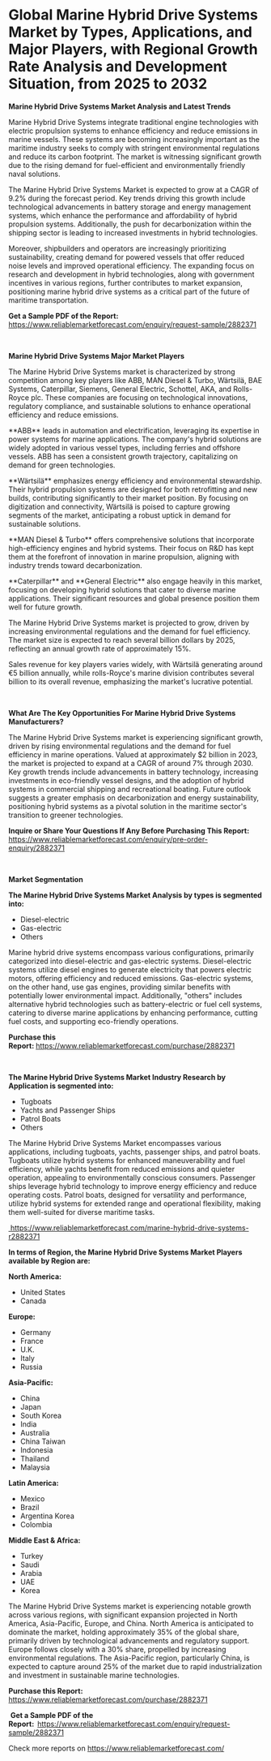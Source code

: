 <p><h1>Global Marine Hybrid Drive Systems Market by Types, Applications, and Major Players, with Regional Growth Rate Analysis and Development Situation, from 2025 to 2032</h1></p><p><strong>Marine Hybrid Drive Systems Market Analysis and Latest Trends</strong></p>
<p><p>Marine Hybrid Drive Systems integrate traditional engine technologies with electric propulsion systems to enhance efficiency and reduce emissions in marine vessels. These systems are becoming increasingly important as the maritime industry seeks to comply with stringent environmental regulations and reduce its carbon footprint. The market is witnessing significant growth due to the rising demand for fuel-efficient and environmentally friendly naval solutions.</p><p>The Marine Hybrid Drive Systems Market is expected to grow at a CAGR of 9.2% during the forecast period. Key trends driving this growth include technological advancements in battery storage and energy management systems, which enhance the performance and affordability of hybrid propulsion systems. Additionally, the push for decarbonization within the shipping sector is leading to increased investments in hybrid technologies.</p><p>Moreover, shipbuilders and operators are increasingly prioritizing sustainability, creating demand for powered vessels that offer reduced noise levels and improved operational efficiency. The expanding focus on research and development in hybrid technologies, along with government incentives in various regions, further contributes to market expansion, positioning marine hybrid drive systems as a critical part of the future of maritime transportation.</p></p>
<p><strong>Get a Sample PDF of the Report:&nbsp;</strong> <a href="https://www.reliablemarketforecast.com/enquiry/request-sample/2882371?utm_campaign=2413&utm_medium=2&utm_source=Github&utm_content=ia&utm_term=13032025&utm_id=marine-hybrid-drive-systems">https://www.reliablemarketforecast.com/enquiry/request-sample/2882371</a></p>
<p>&nbsp;</p>
<p><strong>Marine Hybrid Drive Systems Major Market Players</strong></p>
<p><p>The Marine Hybrid Drive Systems market is characterized by strong competition among key players like ABB, MAN Diesel & Turbo, Wärtsilä, BAE Systems, Caterpillar, Siemens, General Electric, Schottel, AKA, and Rolls-Royce plc. These companies are focusing on technological innovations, regulatory compliance, and sustainable solutions to enhance operational efficiency and reduce emissions.</p><p>**ABB** leads in automation and electrification, leveraging its expertise in power systems for marine applications. The company's hybrid solutions are widely adopted in various vessel types, including ferries and offshore vessels. ABB has seen a consistent growth trajectory, capitalizing on demand for green technologies.</p><p>**Wärtsilä** emphasizes energy efficiency and environmental stewardship. Their hybrid propulsion systems are designed for both retrofitting and new builds, contributing significantly to their market position. By focusing on digitization and connectivity, Wärtsilä is poised to capture growing segments of the market, anticipating a robust uptick in demand for sustainable solutions.</p><p>**MAN Diesel & Turbo** offers comprehensive solutions that incorporate high-efficiency engines and hybrid systems. Their focus on R&D has kept them at the forefront of innovation in marine propulsion, aligning with industry trends toward decarbonization.</p><p>**Caterpillar** and **General Electric** also engage heavily in this market, focusing on developing hybrid solutions that cater to diverse marine applications. Their significant resources and global presence position them well for future growth.</p><p>The Marine Hybrid Drive Systems market is projected to grow, driven by increasing environmental regulations and the demand for fuel efficiency. The market size is expected to reach several billion dollars by 2025, reflecting an annual growth rate of approximately 15%.</p><p>Sales revenue for key players varies widely, with Wärtsilä generating around €5 billion annually, while rolls-Royce's marine division contributes several billion to its overall revenue, emphasizing the market's lucrative potential.</p></p>
<p>&nbsp;</p>
<p><strong>What Are The Key Opportunities For Marine Hybrid Drive Systems Manufacturers?</strong></p>
<p><p>The Marine Hybrid Drive Systems market is experiencing significant growth, driven by rising environmental regulations and the demand for fuel efficiency in marine operations. Valued at approximately $2 billion in 2023, the market is projected to expand at a CAGR of around 7% through 2030. Key growth trends include advancements in battery technology, increasing investments in eco-friendly vessel designs, and the adoption of hybrid systems in commercial shipping and recreational boating. Future outlook suggests a greater emphasis on decarbonization and energy sustainability, positioning hybrid systems as a pivotal solution in the maritime sector's transition to greener technologies.</p></p>
<p><strong>Inquire or Share Your Questions If Any Before Purchasing This Report:</strong> <a href="https://www.reliablemarketforecast.com/enquiry/pre-order-enquiry/2882371?utm_campaign=2413&utm_medium=2&utm_source=Github&utm_content=ia&utm_term=13032025&utm_id=marine-hybrid-drive-systems">https://www.reliablemarketforecast.com/enquiry/pre-order-enquiry/2882371</a></p>
<p>&nbsp;</p>
<p><strong>Market Segmentation</strong></p>
<p><strong>The Marine Hybrid Drive Systems Market Analysis by types is segmented into:</strong></p>
<p><ul><li>Diesel-electric</li><li>Gas-electric</li><li>Others</li></ul></p>
<p><p>Marine hybrid drive systems encompass various configurations, primarily categorized into diesel-electric and gas-electric systems. Diesel-electric systems utilize diesel engines to generate electricity that powers electric motors, offering efficiency and reduced emissions. Gas-electric systems, on the other hand, use gas engines, providing similar benefits with potentially lower environmental impact. Additionally, "others" includes alternative hybrid technologies such as battery-electric or fuel cell systems, catering to diverse marine applications by enhancing performance, cutting fuel costs, and supporting eco-friendly operations.</p></p>
<p><strong>Purchase this Report:&nbsp;</strong><a href="https://www.reliablemarketforecast.com/purchase/2882371?utm_campaign=2413&utm_medium=2&utm_source=Github&utm_content=ia&utm_term=13032025&utm_id=marine-hybrid-drive-systems">https://www.reliablemarketforecast.com/purchase/2882371</a></p>
<p>&nbsp;</p>
<p><strong>The Marine Hybrid Drive Systems Market Industry Research by Application is segmented into:</strong></p>
<p><ul><li>Tugboats</li><li>Yachts and Passenger Ships</li><li>Patrol Boats</li><li>Others</li></ul></p>
<p><p>The Marine Hybrid Drive Systems Market encompasses various applications, including tugboats, yachts, passenger ships, and patrol boats. Tugboats utilize hybrid systems for enhanced maneuverability and fuel efficiency, while yachts benefit from reduced emissions and quieter operation, appealing to environmentally conscious consumers. Passenger ships leverage hybrid technology to improve energy efficiency and reduce operating costs. Patrol boats, designed for versatility and performance, utilize hybrid systems for extended range and operational flexibility, making them well-suited for diverse maritime tasks.</p></p>
<p><a href="https://www.reliablemarketforecast.com/marine-hybrid-drive-systems-r2882371?utm_campaign=2413&utm_medium=2&utm_source=Github&utm_content=ia&utm_term=13032025&utm_id=marine-hybrid-drive-systems">&nbsp;https://www.reliablemarketforecast.com/marine-hybrid-drive-systems-r2882371</a></p>
<p><strong>In terms of Region, the Marine Hybrid Drive Systems Market Players available by Region are:</strong></p>
<p>
    <p> <strong> North America: </strong>
        <ul>
            <li>United States</li>
            <li>Canada</li>
        </ul>
        </p> 
    <p> <strong> Europe: </strong>
        <ul>
            <li>Germany</li>
            <li>France</li>
            <li>U.K.</li>
            <li>Italy</li>
            <li>Russia</li>
        </ul>
        </p> 
    <p> <strong> Asia-Pacific: </strong>
        <ul>
            <li>China</li>
            <li>Japan</li>
            <li>South Korea</li>
            <li>India</li>
            <li>Australia</li>
            <li>China Taiwan</li>
            <li>Indonesia</li>
            <li>Thailand</li>
            <li>Malaysia</li>
        </ul>
        </p> 
    <p> <strong> Latin America: </strong>
        <ul>
            <li>Mexico</li>
            <li>Brazil</li>
            <li>Argentina Korea</li>
            <li>Colombia</li>
        </ul>
        </p> 
    <p> <strong> Middle East & Africa: </strong>
        <ul>
            <li>Turkey</li>
            <li>Saudi</li>
            <li>Arabia</li>
            <li>UAE</li>
            <li>Korea</li>
        </ul>
    </p>
    </p>
<p><p>The Marine Hybrid Drive Systems market is experiencing notable growth across various regions, with significant expansion projected in North America, Asia-Pacific, Europe, and China. North America is anticipated to dominate the market, holding approximately 35% of the global share, primarily driven by technological advancements and regulatory support. Europe follows closely with a 30% share, propelled by increasing environmental regulations. The Asia-Pacific region, particularly China, is expected to capture around 25% of the market due to rapid industrialization and investment in sustainable marine technologies.</p></p>
<p><strong>Purchase this Report: </strong><a href="https://www.reliablemarketforecast.com/purchase/2882371?utm_campaign=2413&utm_medium=2&utm_source=Github&utm_content=ia&utm_term=13032025&utm_id=marine-hybrid-drive-systems">https://www.reliablemarketforecast.com/purchase/2882371</a></p>
<p>&nbsp;<strong>Get a Sample PDF of the Report:&nbsp;&nbsp;</strong><a href="https://www.reliablemarketforecast.com/enquiry/request-sample/2882371?utm_campaign=2413&utm_medium=2&utm_source=Github&utm_content=ia&utm_term=13032025&utm_id=marine-hybrid-drive-systems">https://www.reliablemarketforecast.com/enquiry/request-sample/2882371</a></p>
<p><strong></strong></p>
<p>Check more reports on <a href="https://www.reliablemarketforecast.com/?utm_campaign=2413&utm_medium=2&utm_source=Github&utm_content=ia&utm_term=13032025&utm_id=marine-hybrid-drive-systems">https://www.reliablemarketforecast.com/</a></p>
